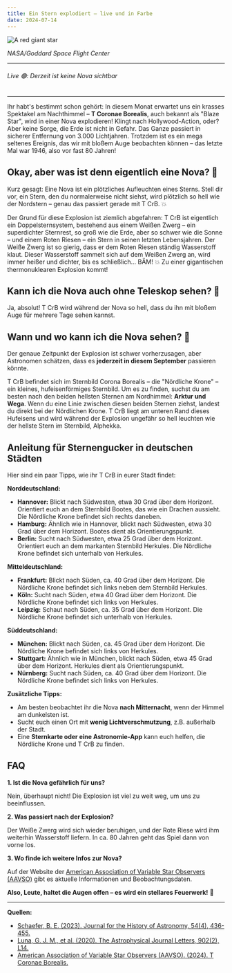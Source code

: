 ```yaml
---
title: Ein Stern explodiert – live und in Farbe
date: 2024-07-14
---
```


![A red giant star](/images/a-red-giant-star.webp)

*NASA/Goddard Space Flight Center*

***

###### Live 🟢: Derzeit ist keine Nova sichtbar

***

Ihr habt's bestimmt schon gehört: In diesem Monat erwartet uns ein krasses Spektakel am Nachthimmel – **T Coronae Borealis**, auch bekannt als "Blaze Star", wird in einer Nova explodieren! Klingt nach Hollywood-Action, oder? Aber keine Sorge, die Erde ist nicht in Gefahr. Das Ganze passiert in sicherer Entfernung von 3.000 Lichtjahren. Trotzdem ist es ein mega seltenes Ereignis, das wir mit bloßem Auge beobachten können – das letzte Mal war 1946, also vor fast 80 Jahren!

## Okay, aber was ist denn eigentlich eine Nova? 🤔

Kurz gesagt: Eine Nova ist ein plötzliches Aufleuchten eines Sterns. Stell dir vor, ein Stern, den du normalerweise nicht siehst, wird plötzlich so hell wie der Nordstern – genau das passiert gerade mit T CrB. 💥

Der Grund für diese Explosion ist ziemlich abgefahren: T CrB ist eigentlich ein Doppelsternsystem, bestehend aus einem Weißen Zwerg – ein superdichter Sternrest, so groß wie die Erde, aber so schwer wie die Sonne – und einem Roten Riesen – ein Stern in seinen letzten Lebensjahren. Der Weiße Zwerg ist so gierig, dass er dem Roten Riesen ständig Wasserstoff klaut. Dieser Wasserstoff sammelt sich auf dem Weißen Zwerg an, wird immer heißer und dichter, bis es schließlich… BÄM! 💥 Zu einer gigantischen thermonuklearen Explosion kommt!

## Kann ich die Nova auch ohne Teleskop sehen? 👀

Ja, absolut! T CrB wird während der Nova so hell, dass du ihn mit bloßem Auge für mehrere Tage sehen kannst.

## Wann und wo kann ich die Nova sehen? 🔭

Der genaue Zeitpunkt der Explosion ist schwer vorherzusagen, aber Astronomen schätzen, dass es **jederzeit in diesem September** passieren könnte.

T CrB befindet sich im Sternbild Corona Borealis – die "Nördliche Krone" – ein kleines, hufeisenförmiges Sternbild. Um es zu finden, suchst du am besten nach den beiden hellsten Sternen am Nordhimmel: **Arktur und Wega**. Wenn du eine Linie zwischen diesen beiden Sternen ziehst, landest du direkt bei der Nördlichen Krone. T CrB liegt am unteren Rand dieses Hufeisens und wird während der Explosion ungefähr so hell leuchten wie der hellste Stern im Sternbild, Alphekka.

## Anleitung für Sternengucker in deutschen Städten

Hier sind ein paar Tipps, wie ihr T CrB in eurer Stadt findet:

**Norddeutschland:**

* **Hannover:** Blickt nach Südwesten, etwa 30 Grad über dem Horizont. Orientiert euch an dem Sternbild Bootes, das wie ein Drachen aussieht. Die Nördliche Krone befindet sich rechts daneben.
* **Hamburg:** Ähnlich wie in Hannover, blickt nach Südwesten, etwa 30 Grad über dem Horizont. Bootes dient als Orientierungspunkt.
* **Berlin:** Sucht nach Südwesten, etwa 25 Grad über dem Horizont. Orientiert euch an dem markanten Sternbild Herkules. Die Nördliche Krone befindet sich unterhalb von Herkules.

**Mitteldeutschland:**

* **Frankfurt:** Blickt nach Süden, ca. 40 Grad über dem Horizont. Die Nördliche Krone befindet sich links neben dem Sternbild Herkules.
* **Köln:** Sucht nach Süden, etwa 40 Grad über dem Horizont. Die Nördliche Krone befindet sich links von Herkules.
* **Leipzig:** Schaut nach Süden, ca. 35 Grad über dem Horizont. Die Nördliche Krone befindet sich unterhalb von Herkules.

**Süddeutschland:**

* **München:** Blickt nach Süden, ca. 45 Grad über dem Horizont. Die Nördliche Krone befindet sich links von Herkules.
* **Stuttgart:** Ähnlich wie in München, blickt nach Süden, etwa 45 Grad über dem Horizont. Herkules dient als Orientierungspunkt.
* **Nürnberg:** Sucht nach Süden, ca. 40 Grad über dem Horizont. Die Nördliche Krone befindet sich links von Herkules.

**Zusätzliche Tipps:**

* Am besten beobachtet ihr die Nova **nach Mitternacht**, wenn der Himmel am dunkelsten ist.
* Sucht euch einen Ort mit **wenig Lichtverschmutzung**, z.B. außerhalb der Stadt.
* Eine **Sternkarte oder eine Astronomie-App** kann euch helfen, die Nördliche Krone und T CrB zu finden.

## FAQ

**1. Ist die Nova gefährlich für uns?**

Nein, überhaupt nicht! Die Explosion ist viel zu weit weg, um uns zu beeinflussen.

**2. Was passiert nach der Explosion?**

Der Weiße Zwerg wird sich wieder beruhigen, und der Rote Riese wird ihm weiterhin Wasserstoff liefern. In ca. 80 Jahren geht das Spiel dann von vorne los.

**3. Wo finde ich weitere Infos zur Nova?**

Auf der Website der [American Association of Variable Star Observers (AAVSO)](https://www.aavso.org/) gibt es aktuelle Informationen und Beobachtungsdaten.

**Also, Leute, haltet die Augen offen – es wird ein stellares Feuerwerk!** 🤩

***

**Quellen:**

* [Schaefer, B. E. (2023). Journal for the History of Astronomy, 54(4), 436-455.](https://doi.org/10.1177/00218286231200492)
* [Luna, G. J. M., et al. (2020). The Astrophysical Journal Letters, 902(2), L14.](https://iopscience.iop.org/article/10.3847/2041-8213/abbb2c)
* [American Association of Variable Star Observers (AAVSO). (2024). T Coronae Borealis.](https://www.aavso.org/vsx/index.php?view=detail.top&oid=24116)
